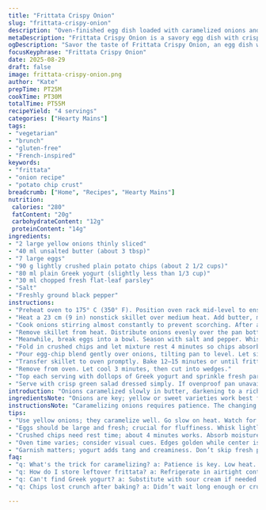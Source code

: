 ```yaml
---
title: "Frittata Crispy Onion"
slug: "frittata-crispy-onion"
description: "Oven-finished egg dish loaded with caramelized onions and crushed chips. Uses Greek yogurt instead of sour cream, swaps chives for fresh parsley. Onions cooked until deeply golden and sweet, eggs soak up the crunch and moisture, baked just till set. Caramelization brings a rich aroma, chips add unexpected texture. A satisfying vegetarian main, gluten-free, nut-free, with a bright herb finish. Timing hinges on visual cues—golden edges and a slightly puffed center signal doneness. Simple ingredients; technique-focused, relying on tactile doneness rather than the clock alone."
metaDescription: "Frittata Crispy Onion is a savory egg dish with crispy potato chips, caramelized onions, and a rich Greek yogurt finish. A must-try vegetarian delight."
ogDescription: "Savor the taste of Frittata Crispy Onion, an egg dish with caramelized onions and crunchy potato chips. A vegetarian delight, packed with flavor."
focusKeyphrase: "Frittata Crispy Onion"
date: 2025-08-29
draft: false
image: frittata-crispy-onion.png
author: "Kate"
prepTime: PT25M
cookTime: PT30M
totalTime: PT55M
recipeYield: "4 servings"
categories: ["Hearty Mains"]
tags:
- "vegetarian"
- "brunch"
- "gluten-free"
- "French-inspired"
keywords:
- "frittata"
- "onion recipe"
- "potato chip crust"
breadcrumb: ["Home", "Recipes", "Hearty Mains"]
nutrition: 
 calories: "280"
 fatContent: "20g"
 carbohydrateContent: "12g"
 proteinContent: "14g"
ingredients:
- "2 large yellow onions thinly sliced"
- "40 ml unsalted butter (about 3 tbsp)"
- "7 large eggs"
- "90 g lightly crushed plain potato chips (about 2 1/2 cups)"
- "80 ml plain Greek yogurt (slightly less than 1/3 cup)"
- "30 ml chopped fresh flat-leaf parsley"
- "Salt"
- "Freshly ground black pepper"
instructions:
- "Preheat oven to 175° C (350° F). Position oven rack mid-level to ensure even baking."
- "Heat a 23 cm (9 in) nonstick skillet over medium heat. Add butter, melt until foaming then toss in onions."
- "Cook onions stirring almost constantly to prevent scorching. After about 12 minutes the onions should darken to a deep amber, smelling sweet and nutty. Salt and pepper lightly to draw out moisture."
- "Remove skillet from heat. Distribute onions evenly over the pan bottom. The visual of glossy, richly colored strands signals readiness."
- "Meanwhile, break eggs into a bowl. Season with salt and pepper. Whisk until combined but not frothy."
- "Fold in crushed chips and let mixture rest 4 minutes so chips absorb some moisture but retain crunch pockets."
- "Pour egg-chip blend gently over onions, tilting pan to level. Let sit on stove 2–3 minutes over very low heat — no stirring — to start setting edges, audible gentle sizzling and subtle bubbling."
- "Transfer skillet to oven promptly. Bake 12–15 minutes or until frittata is puffed, edges golden and center set — test by gently shaking pan; no liquid should jiggle."
- "Remove from oven. Let cool 3 minutes, then cut into wedges."
- "Top each serving with dollops of Greek yogurt and sprinkle fresh parsley. The yogurt adds tang and creamy contrast, parsley brings fresh herbal brightness."
- "Serve with crisp green salad dressed simply. If ovenproof pan unavailable, transfer onions to baking dish and use a separate skillet for eggs, adjust cooking time accordingly."
introduction: "Onions caramelized slowly in butter, darkening to a rich amber—this is the backbone. Layers of flavor built through patient heat and steady stirring. Throw in crushed potato chips not for salt or fat, but crunch that pokes through the soft egg custard. Greek yogurt swaps sour cream to cut richness with tang and trim calories. Parsley swaps chives for a sharper, greener note. Egg mixture rests, chips soak slightly but retain texture—not mush. Baking achieves a gently puffed structure that holds without drying. No rushing. Knowing when the center is just set, edges kissed golden—that's the cue. No timer slavishness. A practical, textured frittata designed to surprise with humble ingredients. Eat warm or room temp. Turns simple pantry staples into a memorable, layered dish with contrast—the sweet bite of onion, the crisp mouthfeel surprise, creamy tart counterpoint."
ingredientsNote: "Onions are key; yellow or sweet varieties work best for deep caramelization. Slice uniformly for even cooking. Butter is essential for flavor, but olive oil works if you prefer, just expect a different aroma. Eggs: use large, fresh for better texture. Potato chips: unflavored plain types best—seasoned chips risk overpowering or weird flavor notes. Crush them lightly; too fine and you lose crunch. Greek yogurt replaces sour cream for tang with less fat and a milder flavor, but sour cream can be used if preferred. Parsley substitutes chives—parsley adds freshness and a slight bitterness that counterbalances sweetness. Salt and freshly cracked pepper are essential—season onions and eggs well or dish falls flat. If gluten is not a concern, use kettle-cooked chips for extra crunch. For dairy-free, swap butter with oil and yogurt with coconut or cashew-based alternatives, but no guarantee on texture."
instructionsNote: "Caramelizing onions requires patience. The changing color and smell are your indicators—don't rush. Stir nearly constantly to avoid burning; scrape bits stuck to pan to develop fond, adding to flavor. When onions reach a translucent gold turning to deep amber, they're done. Egg mixture: whisk well but not overly; you want a uniform texture but not foamy. Chips need soak time but not long—around 4 minutes to soften edges so they integrate but keep crunchy interiors. Pour eggs gently over onions, tilt pan to distribute evenly; this avoids layering and dry spots. Initial two minutes on stove over low heat start setting base—look for edges firming but center still wobbly. Oven baking finishes cooking without overcooking edges—visual cues here matter more than strict time."
tips:
- "Use yellow onions; they caramelize well. Go slow on heat. Watch for deep amber color; smell changes too. Key indicators for doneness. Keep stirring."
- "Eggs should be large and fresh; crucial for fluffiness. Whisk lightly, blend but don’t foam.  Too much air alters texture, won’t set right."
- "Crushed chips need rest time; about 4 minutes works. Absorb moisture yet stay crunchy inside. Avoid fine crumbs; lose all texture. Focus on light crushing."
- "Oven time varies; consider visual cues. Edges golden while center is set. Gentle shake—no jiggle means done. Watch closely; stay by the oven."
- "Garnish matters; yogurt adds tang and creaminess. Don’t skip fresh parsley; brightens flavors. Consider alternatives if needed, but keep balance in mind."
faq:
- "q: What's the trick for caramelizing? a: Patience is key. Low heat. Stir often; watch closely. Color shifts from translucent to amber. Smell changes too. Keep an eye."
- "q: How do I store leftover frittata? a: Refrigerate in airtight container. It’ll last a few days. Reheat gently to avoid drying out. Can also be eaten cold."
- "q: Can't find Greek yogurt? a: Substitute with sour cream if needed. Lower fat but slightly different flavor. Non-dairy options are available too. Try coconut yogurt."
- "q: Chips lost crunch after baking? a: Didn’t wait long enough or crushed too fine. Focus on size; should absorb some moisture but retain bite. Check chip type too."

---
```

